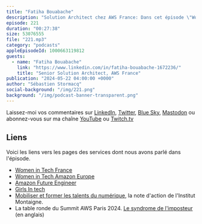```yaml
---
title: "Fatiha Bouabache"
description: "Solution Architect chez AWS France: Dans cet épisode \"Women in Tech\", nous découvrons le parcours inspirant de Fatiha, la première femme architecte de solution chez AWS. Nous revenons sur son parcours inspirant et ses expériences professionnelles. J'ai retenu deux leçons de cette conversation : quand vous voulez quelque chose, concentrez-vous sur vos objectifs et éliminez les distractions extérieures. Et puis évaluez les personnes sur leurs connaissances et de leurs compétences uniquement et non de leur sexe, de leur genre, de leur couleur de peau, de leur origine sociale ou de leur religion."
episode: 221
duration: "00:27:38"
size: 53076555
file: "221.mp3"
category: "podcasts"
appleEpisodeId: 1000663119812
guests:
  - name: "Fatiha Bouabache"
    link: "https://www.linkedin.com/in/fatiha-bouabache-1672236/"
    title: "Senior Solution Architect, AWS France"
publication: "2024-05-22 04:00:00 +0000"
author: "Sébastien Stormacq"
social-background: "/img/221.png"
background: "/img/podcast-banner-transparent.png"
---
```


Laissez-moi vos commentaires sur [LinkedIn](https://www.linkedin.com/in/sebastienstormacq/), [Twitter](https://twitter.com/sebsto), [Blue Sky](https://bsky.app/profile/sebsto.bsky.social), [Mastodon](https://awscommunity.social/@sebsto) ou abonnez-vous sur ma chaîne [YouTube](https://www.youtube.com/sebsto) ou [Twitch.tv](https://www.twitch.tv/sebAWS)

## Liens

Voici les liens vers les pages des services dont nous avons parlé dans l'épisode.

- [Women in Tech France](https://women-in-tech.org/fr/)
- [Women in Tech Amazon Europe](https://www.aboutamazon.eu/news/tag/women-in-tech)
- [Amazon Future Engineer](https://www.amazonfutureengineer.fr/)
- [Girls In tech](https://girlsintech.org/)
- [Mobiliser et former les talents du numérique](https://www.institutmontaigne.org/publications/mobiliser-et-former-les-talents-du-numerique), la note d'action de l'Institut Montaigne.
- La table ronde du Summit AWS Paris 2024. [Le syndrome de l'imposteur](https://www.youtube.com/watch?v=z6JODZtnOVs) (en anglais)
